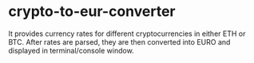 # crypto-to-eur-converter

It provides currency rates for different cryptocurrencies in either ETH or BTC. After rates are parsed, they are then
converted into EURO and displayed in terminal/console window.

